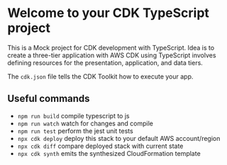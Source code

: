 # Welcome to your CDK TypeScript project

This is a Mock project for CDK development with TypeScript. Idea is to create a three-tier application with AWS CDK using TypeScript involves defining resources for the presentation, application, and data tiers.

The `cdk.json` file tells the CDK Toolkit how to execute your app.

## Useful commands

* `npm run build`   compile typescript to js
* `npm run watch`   watch for changes and compile
* `npm run test`    perform the jest unit tests
* `npx cdk deploy`  deploy this stack to your default AWS account/region
* `npx cdk diff`    compare deployed stack with current state
* `npx cdk synth`   emits the synthesized CloudFormation template
